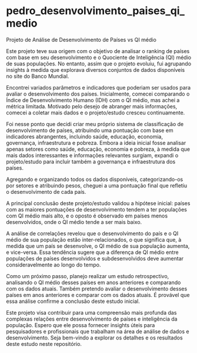 # pedro_desenvolvimento_paises_qi_medio
Projeto de Análise de Desenvolvimento de Países vs QI médio

Este projeto teve sua origem com o objetivo de analisar o ranking de países com base em seu desenvolvimento e o Quociente de Inteligência (QI) médio de suas populações.
No entanto, assim que o projeto evoluiu, fui agrupando insights à medida que explorava diversos conjuntos de dados disponíveis no site do Banco Mundial.

Encontrei variados parâmetros e indicadores que poderiam ser usados para avaliar o desenvolvimento dos países. Inicialmente, comecei comparando o Índice de Desenvolvimento Humano
(IDH) com o QI médio, mas achei a métrica limitada. Motivado pelo desejo de abranger mais informações, comecei a coletar mais dados e o projeto/estudo cresceu continuamente.

Foi nesse ponto que decidi criar meu próprio sistema de classificação de desenvolvimento de países, atribuindo uma pontuação com base em indicadores abrangentes, incluindo saúde, 
educação, economia, governança, infraestrutura e pobreza. Embora a ideia inicial fosse analisar apenas setores como saúde, educação, economia e pobreza, à medida que mais dados 
interessantes e informações relevantes surgiam, expandi o projeto/estudo para incluir também a governança e infraestrutura dos países.

Agregando e organizando todos os dados disponíveis, categorizando-os por setores e atribuindo pesos, cheguei a uma pontuação final que refletiu o desenvolvimento de cada país.

A principal conclusão deste projeto/estudo validou a hipótese inicial: países com as maiores pontuações de desenvolvimento tendem a ter populações com QI médio mais alto, e o 
oposto é observado em países menos desenvolvidos, onde o QI médio tende a ser mais baixo.

A análise de correlações revelou que o desenvolvimento do país e o QI médio de sua população estão inter-relacionados, o que significa que, à medida que um país se desenvolve, 
o QI médio de sua população aumenta, e vice-versa. Essa tendência sugere que a diferença de QI médio entre populações de países desenvolvidos e subdesenvolvidos deve aumentar 
consideravelmente ao longo do tempo.

Como um próximo passo, planejo realizar um estudo retrospectivo, analisando o QI médio desses países em anos anteriores e comparando com os dados atuais. Também pretendo avaliar 
o desenvolvimento desses países em anos anteriores e comparar com os dados atuais. É provável que essa análise confirme a conclusão deste estudo inicial.

Este projeto visa contribuir para uma compreensão mais profunda das complexas relações entre desenvolvimento de países e inteligência da população. Espero que ele possa fornecer
insights úteis para pesquisadores e profissionais que trabalham na área de análise de dados e desenvolvimento. Seja bem-vindo a explorar os detalhes e os resultados deste estudo
neste repositório.

